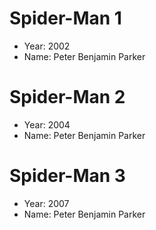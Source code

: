 # Spider-Man 1  
- Year: 2002  
- Name: Peter Benjamin Parker  

# Spider-Man 2  
- Year: 2004  
- Name: Peter Benjamin Parker  

# Spider-Man 3  
- Year: 2007  
- Name: Peter Benjamin Parker
